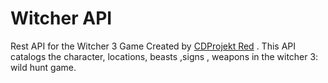 # Witcher API
Rest API  for the Witcher 3 Game Created by [CDProjekt Red](https://en.cdprojektred.com/) . This API catalogs the character, locations, beasts ,signs , weapons in  the witcher 3: wild hunt game. 
